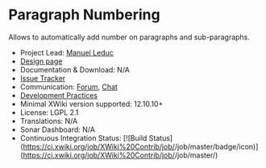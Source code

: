 # Paragraph Numbering

Allows to automatically add number on paragraphs and sub-paragraphs. 

* Project Lead: [Manuel Leduc](manuel.leduc@xwiki.com) 
* [Design page](https://design.xwiki.org/xwiki/bin/view/Proposal/ParagraphNumbering)
* Documentation & Download: N/A
* [Issue Tracker](http://jira.xwiki.org/browse/PNAPP)
* Communication: [Forum](https://forum.xwiki.org/), [Chat](https://dev.xwiki.org/xwiki/bin/view/Community/Chat)
* [Development Practices](http://dev.xwiki.org/) 
* Minimal XWiki version supported: 12.10.10+
* License: LGPL 2.1
* Translations: N/A
* Sonar Dashboard: N/A 
* Continuous Integration Status: [![Build Status](https://ci.xwiki.org/job/XWiki%20Contrib/job/<job name on ci.xwiki.org>/job/master/badge/icon)](https://ci.xwiki.org/job/XWiki%20Contrib/job/<job name on ci.xwiki.org>/job/master/)
